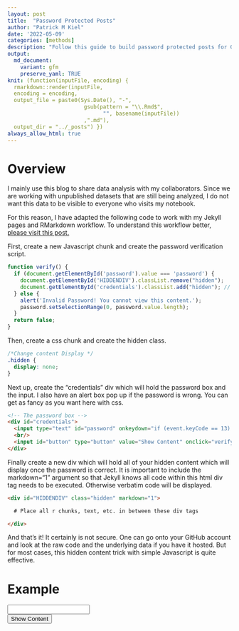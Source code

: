 ```yaml
---
layout: post
title:  "Password Protected Posts"
author: "Patrick M Kiel"
date: '2022-05-09'
categories: [methods]
description: "Follow this guide to build password protected posts for GitHub Pages hosted Jekyll blogs using this simple Javascript code."
output:
  md_document:
    variant: gfm
    preserve_yaml: TRUE
knit: (function(inputFile, encoding) {
  rmarkdown::render(inputFile, 
  encoding = encoding, 
  output_file = paste0(Sys.Date(), "-",
                        gsub(pattern = "\\.Rmd$",
                              "", basename(inputFile))
                        ,".md"), 
  output_dir = "../_posts") })
always_allow_html: true
---
```


# Overview

I mainly use this blog to share data analysis with my collaborators.
Since we are working with unpublished datasets that are still being
analyzed, I do not want this data to be visible to everyone who visits
my notebook.

For this reason, I have adapted the following code to work with my
Jekyll pages and RMarkdown workflow. To understand this workflow better,
[please visit this
post.](https://patrickmkiel.com/notebook/methods/RMarkdown2Jekyll/)

First, create a new Javascript chunk and create the password
verification script.

``` js
function verify() {
  if (document.getElementById('password').value === 'password') {
    document.getElementById('HIDDENDIV').classList.remove("hidden"); 
    document.getElementById('credentials').classList.add("hidden"); // Hide the div containing the credentials
  } else {
    alert('Invalid Password! You cannot view this content.');
    password.setSelectionRange(0, password.value.length);
  }
  return false;
}
```

Then, create a css chunk and create the hidden class.

``` css
/*Change content Display */
.hidden {
  display: none;
}
```

Next up, create the “credentials” div which will hold the password box
and the input. I also have an alert box pop up if the password is wrong.
You can get as fancy as you want here with css.

``` html
<!-- The password box -->
<div id="credentials">
  <input type="text" id="password" onkeydown="if (event.keyCode == 13) verify()" />
  <br/>
  <input id="button" type="button" value="Show Content" onclick="verify()" />
</div>
```

Finally create a new div which will hold all of your hidden content
which will display once the password is correct. It is important to
include the markdown=“1” argument so that Jekyll knows all code within
this html div tag needs to be executed. Otherwise verbatim code will be
displayed.

``` html
<div id="HIDDENDIV" class="hidden" markdown="1">

  # Place all r chunks, text, etc. in between these div tags

</div>
```

And that’s it! It certainly is not secure. One can go onto your GitHub
account and look at the raw code and the underlying data if you have it
hosted. But for most cases, this hidden content trick with simple
Javascript is quite effective.

# Example

<script type="text/javascript">
function verify() {
  if (document.getElementById('password').value === 'password') {
    document.getElementById('HIDDENDIV').classList.remove("hidden"); 
    document.getElementById('credentials').classList.add("hidden"); // Hide the div containing the credentials
  } else {
    alert('Invalid Password! You cannot view this content.');
    password.setSelectionRange(0, password.value.length);
  }
  return false;
}
</script>
<style type="text/css">
.hidden {
  display: none;
}
</style>
<!-- The password box -->

<div id="credentials">

<input type="text" id="password" onkeydown="if (event.keyCode == 13) verify()" />
<br/>
<input id="button" type="button" value="Show Content" onclick="verify()" />

</div>

<!-- The content we want to show after password -->

<div id="HIDDENDIV" class="hidden" markdown="1">

![](/notebook/images/tesing-1.png)<!-- -->

</div>
